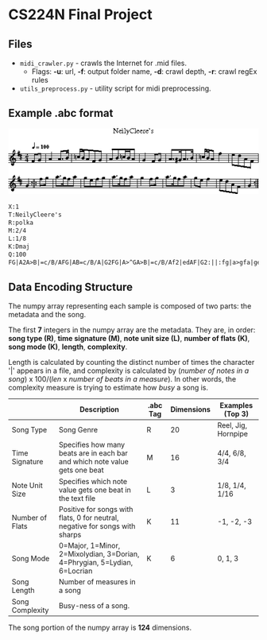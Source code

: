 # CS224N Final Project

## Files
  * `midi_crawler.py` - crawls the Internet for .mid files. 
    * Flags: **-u**: url, **-f**: output folder name, **-d**: crawl depth, **-r**: crawl regEx rules
  * `utils_preprocess.py` - utility script for midi preprocessing.

## Example .abc format

![exABC](images/example_abc.png?raw=true "Example .abc Music")

```
X:1
T:NeilyCleere's
R:polka
M:2/4
L:1/8
K:Dmaj
Q:100
FG|A2A>B|=c/B/AFG|AB=c/B/A|G2FG|A>^GA>B|=c/B/Af2|edAF|G2:||:fg|a>gfa|gefg|a>gfa|g2fg|a>gfa|gef2|edAF|G2:|
```

## Data Encoding Structure
The numpy array representing each sample is composed of two parts: the metadata and the song.

The first **7** integers in the numpy array are the metadata. They are, in order: **song type (R)**, **time signature (M)**, **note unit size (L)**, **number of flats (K)**, **song mode (K)**, **length**, **complexity**.

Length is calculated by counting the distinct number of times the character '|' appears in a file, and complexity is calculated by (*number of notes in a song*) x 100/(*len* x *number of beats in a measure*). In other words, the complexity measure is trying to estimate how *busy* a song is.

|                 | Description                                                                  | .abc Tag | Dimensions | Examples (Top 3)    |
|-----------------|------------------------------------------------------------------------------|----------|------------|---------------------|
| Song Type       | Song Genre                                                                   |     R    |     20     | Reel, Jig, Hornpipe |
| Time Signature  | Specifies how many beats are in each bar and which note value gets one beat  |     M    |     16     | 4/4, 6/8, 3/4       |
| Note Unit Size  | Specifies which note value gets one beat in the text file                    |     L    |      3     | 1/8, 1/4, 1/16      |
| Number of Flats | Positive for songs with flats, 0 for neutral, negative for songs with sharps |     K    |     11     | -1, -2, -3          |
| Song Mode       | 0=Major, 1=Minor, 2=Mixolydian, 3=Dorian, 4=Phrygian, 5=Lydian, 6=Locrian    |     K    |      6     | 0, 1, 3             |
| Song Length     | Number of measures in a song                                                 |          |            |                     |
| Song Complexity | Busy-ness of a song.                                                         |          |            |                     |

The song portion of the numpy array is **124** dimensions.
